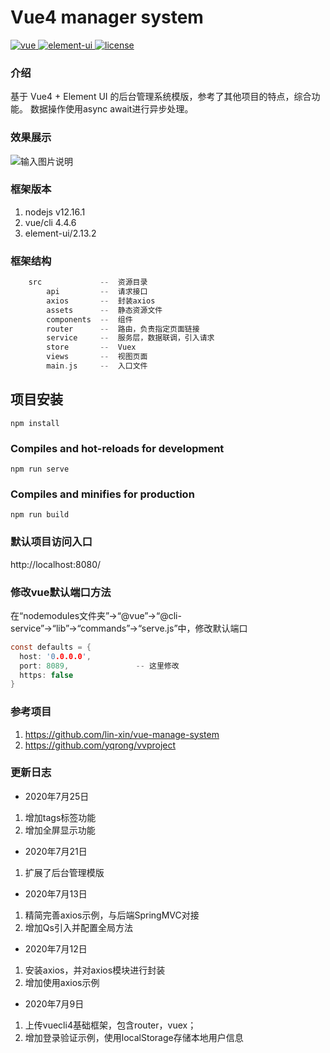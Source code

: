 

# Vue4 manager system

<a href="https://github.com/vuejs/vue">
    <img src="https://img.shields.io/badge/vue-4.4.6-brightgreen.svg" alt="vue">
  </a>
  <a href="https://github.com/ElemeFE/element">
    <img src="https://img.shields.io/badge/element--ui-2.13.2-brightgreen.svg" alt="element-ui">
  </a>
  <a href="https://gitee.com/e4glet/vue-cli4-framwork/blob/master/LICENSE">
    <img src="https://img.shields.io/github/license/mashape/apistatus.svg" alt="license">
  </a>

### 介绍
基于 Vue4 + Element UI 的后台管理系统模版，参考了其他项目的特点，综合功能。
数据操作使用async await进行异步处理。


### 效果展示
![输入图片说明](https://images.gitee.com/uploads/images/2020/0725/224122_a4b9836a_1651640.png "QQ图片20200725214713.png")

### 框架版本
1. nodejs v12.16.1
2. vue/cli 4.4.6
3. element-ui/2.13.2


### 框架结构

```c
    src             --  资源目录
        api         --  请求接口
        axios       --  封装axios
        assets      --  静态资源文件
        components  --  组件
        router      --  路由，负责指定页面链接
        service     --  服务层，数据联调，引入请求
        store       --  Vuex
        views       --  视图页面
        main.js     --  入口文件
```


## 项目安装
```
npm install
```

### Compiles and hot-reloads for development
```
npm run serve
```

### Compiles and minifies for production
```
npm run build
```

### 默认项目访问入口
http://localhost:8080/

### 修改vue默认端口方法  
在“nodemodules文件夹”→“@vue”→“@cli-service”→“lib”→“commands”→“serve.js”中，修改默认端口
```c
const defaults = {
  host: '0.0.0.0',
  port: 8089,               -- 这里修改
  https: false
}
```

### 参考项目
1. https://github.com/lin-xin/vue-manage-system
2. https://github.com/yqrong/vvproject


### 更新日志
- 2020年7月25日
1. 增加tags标签功能
2. 增加全屏显示功能

- 2020年7月21日
1. 扩展了后台管理模版

- 2020年7月13日
1. 精简完善axios示例，与后端SpringMVC对接
2. 增加Qs引入并配置全局方法

- 2020年7月12日
1. 安装axios，并对axios模块进行封装
2. 增加使用axios示例

- 2020年7月9日
1. 上传vuecli4基础框架，包含router，vuex；
2. 增加登录验证示例，使用localStorage存储本地用户信息
